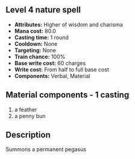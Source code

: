 ## Level 4 nature spell
- **Attributes:** Higher of wisdom and charisma
- **Mana cost:** 80.0
- **Casting time:** 1 round
- **Cooldown:** None
- **Targeting:** None
- **Train chance:** 100%
- **Base write cost:** 60 charges
- **Write cost:** From half to full base cost
- **Components:** Verbal, Material
## Material components - 1 casting
1. a feather
2. a penny bun
## Description
Summons a permanent pegasus
